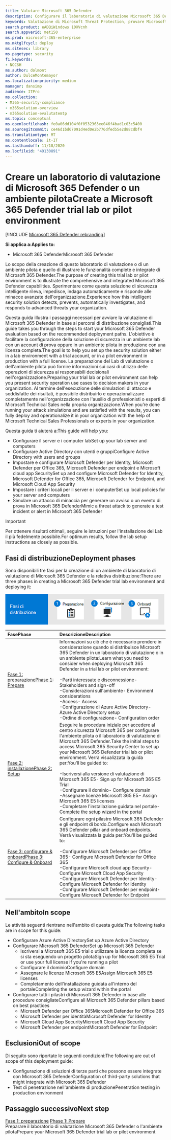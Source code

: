 ```yaml
---
title: Valutare Microsoft 365 Defender
description: Configurare il laboratorio di valutazione Microsoft 365 Defender o l'ambiente pilota per provare e sperimentare la soluzione di sicurezza progettata per proteggere dispositivi, identità, dati e applicazioni nell'organizzazione.
keywords: Valutazione di Microsoft Threat Protection, provare Microsoft Threat Protection, valutare Microsoft Threat Protection, Microsoft Threat Protection Lab, Microsoft Threat Protection Pilot, Cyber Security, Advanced Persistent Threat, Enterprise Security, Devices, Device, Identity, Users, data, Applications, Incidents, Automatic Investigation and remediation, Advanced Hunting
search.product: eADQiWindows 10XVcnh
search.appverid: met150
ms.prod: microsoft-365-enterprise
ms.mktglfcycl: deploy
ms.sitesec: library
ms.pagetype: security
f1.keywords:
- NOCSH
ms.author: dolmont
author: DulceMontemayor
ms.localizationpriority: medium
manager: dansimp
audience: ITPro
ms.collection:
- M365-security-compliance
- m365solution-overview
- m365solution-evalutatemtp
ms.topic: conceptual
ms.openlocfilehash: fe0a06dd104f0f0532363ee046f4bad1c03c5400
ms.sourcegitcommit: ce46d1bd67091d4ed0e2b776dfed55e2d88cdbf4
ms.translationtype: MT
ms.contentlocale: it-IT
ms.lasthandoff: 11/18/2020
ms.locfileid: "49130891"
---
```

# <a name="create-a-microsoft-365-defender-trial-lab-or-pilot-environment"></a><span data-ttu-id="bf3a2-104">Creare un laboratorio di valutazione di Microsoft 365 Defender o un ambiente pilota</span><span class="sxs-lookup"><span data-stu-id="bf3a2-104">Create a Microsoft 365 Defender trial lab or pilot environment</span></span> 

[!INCLUDE [Microsoft 365 Defender rebranding](../includes/microsoft-defender.md)]


<span data-ttu-id="bf3a2-105">**Si applica a:**</span><span class="sxs-lookup"><span data-stu-id="bf3a2-105">**Applies to:**</span></span>
- <span data-ttu-id="bf3a2-106">Microsoft 365 Defender</span><span class="sxs-lookup"><span data-stu-id="bf3a2-106">Microsoft 365 Defender</span></span>

<span data-ttu-id="bf3a2-107">Lo scopo della creazione di questo laboratorio di valutazione o di un ambiente pilota è quello di illustrare le funzionalità complete e integrate di Microsoft 365 Defender.</span><span class="sxs-lookup"><span data-stu-id="bf3a2-107">The purpose of creating this trial lab or pilot environment is to illustrate the comprehensive and integrated Microsoft 365 Defender capabilities.</span></span> <span data-ttu-id="bf3a2-108">Sperimentare come questa soluzione di sicurezza intelligente rileva, impedisce, indaga automaticamente e risponde alle minacce avanzate dell'organizzazione.</span><span class="sxs-lookup"><span data-stu-id="bf3a2-108">Experience how this intelligent security solution detects, prevents, automatically investigates, and responds to advanced threats your organization.</span></span> 

<span data-ttu-id="bf3a2-109">Questa guida illustra i passaggi necessari per avviare la valutazione di Microsoft 365 Defender in base ai percorsi di distribuzione consigliati.</span><span class="sxs-lookup"><span data-stu-id="bf3a2-109">This guide takes you through the steps to start your Microsoft 365 Defender evaluation based on the recommended deployment paths.</span></span> <span data-ttu-id="bf3a2-110">L'obiettivo è facilitare la configurazione della soluzione di sicurezza in un ambiente lab con un account di prova oppure in un ambiente pilota in produzione con una licenza completa.</span><span class="sxs-lookup"><span data-stu-id="bf3a2-110">The goal is to help you set up the security solution either in a lab environment with a trial account, or in a pilot environment in production with a full license.</span></span> <span data-ttu-id="bf3a2-111">La preparazione del Lab di valutazione o dell'ambiente pilota può fornire informazioni sui casi di utilizzo delle operazioni di sicurezza ai responsabili decisionali nell'organizzazione.</span><span class="sxs-lookup"><span data-stu-id="bf3a2-111">Preparing your trial lab or pilot environment can help you present security operation use cases to decision makers in your organization.</span></span> <span data-ttu-id="bf3a2-112">Al termine dell'esecuzione delle simulazioni di attacco e soddisfatte dei risultati, è possibile distribuirlo e operazionalizzare completamente nell'organizzazione con l'ausilio di professionisti o esperti di Microsoft Technical Sales nella propria organizzazione.</span><span class="sxs-lookup"><span data-stu-id="bf3a2-112">When you’re done running your attack simulations and are satisfied with the results, you can fully deploy and operationalize it in your organization with the help of Microsoft Technical Sales Professionals or experts in your organization.</span></span> 

<span data-ttu-id="bf3a2-113">Questa guida ti aiuterà a:</span><span class="sxs-lookup"><span data-stu-id="bf3a2-113">This guide will help you:</span></span>
- <span data-ttu-id="bf3a2-114">Configurare il server e i computer lab</span><span class="sxs-lookup"><span data-stu-id="bf3a2-114">Set up your lab server and computers</span></span>
- <span data-ttu-id="bf3a2-115">Configurare Active Directory con utenti e gruppi</span><span class="sxs-lookup"><span data-stu-id="bf3a2-115">Configure Active Directory with users and groups</span></span>
- <span data-ttu-id="bf3a2-116">Impostare e configurare Microsoft Defender per Identity, Microsoft Defender per Office 365, Microsoft Defender per endpoint e Microsoft cloud app Security</span><span class="sxs-lookup"><span data-stu-id="bf3a2-116">Set up and configure Microsoft Defender for Identity, Microsoft Defender for Office 365, Microsoft Defender for Endpoint, and Microsoft Cloud App Security</span></span>
- <span data-ttu-id="bf3a2-117">Impostare i criteri locali per il server e i computer</span><span class="sxs-lookup"><span data-stu-id="bf3a2-117">Set up local policies for your server and computers</span></span>
- <span data-ttu-id="bf3a2-118">Simulare un attacco di minaccia per generare un avviso o un evento di prova in Microsoft 365 Defender</span><span class="sxs-lookup"><span data-stu-id="bf3a2-118">Mimic a threat attack to generate a test incident or alert in Microsoft 365 Defender</span></span>

>[!IMPORTANT]
><span data-ttu-id="bf3a2-119">Per ottenere risultati ottimali, seguire le istruzioni per l'installazione del Lab il più fedelmente possibile.</span><span class="sxs-lookup"><span data-stu-id="bf3a2-119">For optimum results, follow the lab setup instructions as closely as possible.</span></span>


## <a name="deployment-phases"></a><span data-ttu-id="bf3a2-120">Fasi di distribuzione</span><span class="sxs-lookup"><span data-stu-id="bf3a2-120">Deployment phases</span></span>

<span data-ttu-id="bf3a2-121">Sono disponibili tre fasi per la creazione di un ambiente di laboratorio di valutazione di Microsoft 365 Defender e la relativa distribuzione:</span><span class="sxs-lookup"><span data-stu-id="bf3a2-121">There are three phases in creating a Microsoft 365 Defender trial lab environment and deploying it:</span></span>

![Fasi di distribuzione: preparazione, installazione, Onboard](../../media/phase-diagrams/deployment-phases.png)

|<span data-ttu-id="bf3a2-123">Fase</span><span class="sxs-lookup"><span data-stu-id="bf3a2-123">Phase</span></span> | <span data-ttu-id="bf3a2-124">Descrizione</span><span class="sxs-lookup"><span data-stu-id="bf3a2-124">Description</span></span> | 
|:-------|:-----|
|[<span data-ttu-id="bf3a2-125">Fase 1: preparazione</span><span class="sxs-lookup"><span data-stu-id="bf3a2-125">Phase 1: Prepare</span></span>](prepare-mtpeval.md)| <span data-ttu-id="bf3a2-126">Informazioni su ciò che è necessario prendere in considerazione quando si distribuisce Microsoft 365 Defender in un laboratorio di valutazione o in un ambiente pilota:</span><span class="sxs-lookup"><span data-stu-id="bf3a2-126">Learn what you need to consider when deploying Microsoft 365 Defender in a trial lab or pilot environment:</span></span> <br><br><span data-ttu-id="bf3a2-127">-Parti interessate e disconnessione</span><span class="sxs-lookup"><span data-stu-id="bf3a2-127">- Stakeholders and sign-off</span></span> <br> <span data-ttu-id="bf3a2-128">-Considerazioni sull'ambiente</span><span class="sxs-lookup"><span data-stu-id="bf3a2-128">- Environment considerations</span></span> <br><span data-ttu-id="bf3a2-129">-Access</span><span class="sxs-lookup"><span data-stu-id="bf3a2-129">- Access</span></span> <br><span data-ttu-id="bf3a2-130">-Configurazione di Azure Active Directory</span><span class="sxs-lookup"><span data-stu-id="bf3a2-130">- Azure Active Directory setup</span></span> <br> <span data-ttu-id="bf3a2-131">-Ordine di configurazione</span><span class="sxs-lookup"><span data-stu-id="bf3a2-131">- Configuration order</span></span>
|[<span data-ttu-id="bf3a2-132">Fase 2: installazione</span><span class="sxs-lookup"><span data-stu-id="bf3a2-132">Phase 2: Setup</span></span>](setup-mtpeval.md)|  <span data-ttu-id="bf3a2-133">Eseguire la procedura iniziale per accedere al centro sicurezza Microsoft 365 per configurare l'ambiente pilota o il laboratorio di valutazione di Microsoft 365 Defender.</span><span class="sxs-lookup"><span data-stu-id="bf3a2-133">Take the initial steps to access Microsoft 365 Security Center to set up your Microsoft 365 Defender trial lab or pilot environment.</span></span> <span data-ttu-id="bf3a2-134">Verrà visualizzata la guida per:</span><span class="sxs-lookup"><span data-stu-id="bf3a2-134">You'll be guided to:</span></span><br><br><span data-ttu-id="bf3a2-135">-Iscriversi alla versione di valutazione di Microsoft 365 E5</span><span class="sxs-lookup"><span data-stu-id="bf3a2-135">- Sign up for Microsoft 365 E5 Trial</span></span> <br>  <span data-ttu-id="bf3a2-136">-Configurare il dominio</span><span class="sxs-lookup"><span data-stu-id="bf3a2-136">- Configure domain</span></span><br><span data-ttu-id="bf3a2-137">-Assegnare licenze Microsoft 365 E5</span><span class="sxs-lookup"><span data-stu-id="bf3a2-137">- Assign Microsoft 365 E5 licenses</span></span><br><span data-ttu-id="bf3a2-138">-Completare l'installazione guidata nel portale</span><span class="sxs-lookup"><span data-stu-id="bf3a2-138">- Complete the setup wizard in the portal</span></span>|
|[<span data-ttu-id="bf3a2-139">Fase 3: configurare & onboard</span><span class="sxs-lookup"><span data-stu-id="bf3a2-139">Phase 3: Configure & Onboard</span></span>](config-mtpeval.md) | <span data-ttu-id="bf3a2-140">Configurare ogni pilastro Microsoft 365 Defender e gli endpoint di bordo.</span><span class="sxs-lookup"><span data-stu-id="bf3a2-140">Configure each Microsoft 365 Defender pillar and onboard endpoints.</span></span> <span data-ttu-id="bf3a2-141">Verrà visualizzata la guida per:</span><span class="sxs-lookup"><span data-stu-id="bf3a2-141">You'll be guided to:</span></span><br><br><span data-ttu-id="bf3a2-142">-Configurare Microsoft Defender per Office 365</span><span class="sxs-lookup"><span data-stu-id="bf3a2-142">- Configure Microsoft Defender for Office 365</span></span><br><span data-ttu-id="bf3a2-143">-Configurare Microsoft cloud app Security</span><span class="sxs-lookup"><span data-stu-id="bf3a2-143">- Configure Microsoft Cloud App Security</span></span><br><span data-ttu-id="bf3a2-144">-Configurare Microsoft Defender per Identity</span><span class="sxs-lookup"><span data-stu-id="bf3a2-144">- Configure Microsoft Defender for Identity</span></span><br><span data-ttu-id="bf3a2-145">-Configurare Microsoft Defender per endpoint</span><span class="sxs-lookup"><span data-stu-id="bf3a2-145">- Configure Microsoft Defender for Endpoint</span></span>


## <a name="in-scope"></a><span data-ttu-id="bf3a2-146">Nell'ambito</span><span class="sxs-lookup"><span data-stu-id="bf3a2-146">In scope</span></span>

<span data-ttu-id="bf3a2-147">Le attività seguenti rientrano nell'ambito di questa guida:</span><span class="sxs-lookup"><span data-stu-id="bf3a2-147">The following tasks are in scope for this guide:</span></span>
-   <span data-ttu-id="bf3a2-148">Configurare Azure Active Directory</span><span class="sxs-lookup"><span data-stu-id="bf3a2-148">Set up Azure Active Directory</span></span>
-   <span data-ttu-id="bf3a2-149">Configurare Microsoft 365 Defender</span><span class="sxs-lookup"><span data-stu-id="bf3a2-149">Set up Microsoft 365 Defender</span></span>
    -   <span data-ttu-id="bf3a2-150">Iscriversi a Microsoft 365 E5 trial o utilizzare la licenza completa se si sta eseguendo un progetto pilota</span><span class="sxs-lookup"><span data-stu-id="bf3a2-150">Sign up for Microsoft 365 E5 Trial or use your full license if you're running a pilot</span></span>
    -   <span data-ttu-id="bf3a2-151">Configurare il dominio</span><span class="sxs-lookup"><span data-stu-id="bf3a2-151">Configure domain</span></span>
    -   <span data-ttu-id="bf3a2-152">Assegnare le licenze Microsoft 365 E5</span><span class="sxs-lookup"><span data-stu-id="bf3a2-152">Assign Microsoft 365 E5 licenses</span></span>
    -   <span data-ttu-id="bf3a2-153">Completamento dell'installazione guidata all'interno del portale</span><span class="sxs-lookup"><span data-stu-id="bf3a2-153">Completing the setup wizard within the portal</span></span>
-   <span data-ttu-id="bf3a2-154">Configurare tutti i pilastri di Microsoft 365 Defender in base alle procedure consigliate</span><span class="sxs-lookup"><span data-stu-id="bf3a2-154">Configure all Microsoft 365 Defender pillars based on best practices</span></span>
    -   <span data-ttu-id="bf3a2-155">Microsoft Defender per Office 365</span><span class="sxs-lookup"><span data-stu-id="bf3a2-155">Microsoft Defender for Office 365</span></span>
    -   <span data-ttu-id="bf3a2-156">Microsoft Defender per identità</span><span class="sxs-lookup"><span data-stu-id="bf3a2-156">Microsoft Defender for Identity</span></span>
    -   <span data-ttu-id="bf3a2-157">Microsoft Cloud App Security</span><span class="sxs-lookup"><span data-stu-id="bf3a2-157">Microsoft Cloud App Security</span></span>
    -   <span data-ttu-id="bf3a2-158">Microsoft Defender per endpoint</span><span class="sxs-lookup"><span data-stu-id="bf3a2-158">Microsoft Defender for Endpoint</span></span>

## <a name="out-of-scope"></a><span data-ttu-id="bf3a2-159">Esclusioni</span><span class="sxs-lookup"><span data-stu-id="bf3a2-159">Out of scope</span></span>

<span data-ttu-id="bf3a2-160">Di seguito sono riportate le seguenti condizioni:</span><span class="sxs-lookup"><span data-stu-id="bf3a2-160">The following are out of scope of this deployment guide:</span></span>

-   <span data-ttu-id="bf3a2-161">Configurazione di soluzioni di terze parti che possono essere integrate con Microsoft 365 Defender</span><span class="sxs-lookup"><span data-stu-id="bf3a2-161">Configuration of third-party solutions that might integrate with Microsoft 365 Defender</span></span>
-   <span data-ttu-id="bf3a2-162">Test di penetrazione nell'ambiente di produzione</span><span class="sxs-lookup"><span data-stu-id="bf3a2-162">Penetration testing in production environment</span></span>

## <a name="next-step"></a><span data-ttu-id="bf3a2-163">Passaggio successivo</span><span class="sxs-lookup"><span data-stu-id="bf3a2-163">Next step</span></span>
<span data-ttu-id="bf3a2-164">[Fase 1: preparazione](prepare-mtpeval.md) 
</span><span class="sxs-lookup"><span data-stu-id="bf3a2-164">[Phase 1: Prepare](prepare-mtpeval.md) 
</span></span><br> <span data-ttu-id="bf3a2-165">Preparare il laboratorio di valutazione Microsoft 365 Defender o l'ambiente pilota</span><span class="sxs-lookup"><span data-stu-id="bf3a2-165">Prepare your Microsoft 365 Defender trial lab or pilot environment</span></span>

